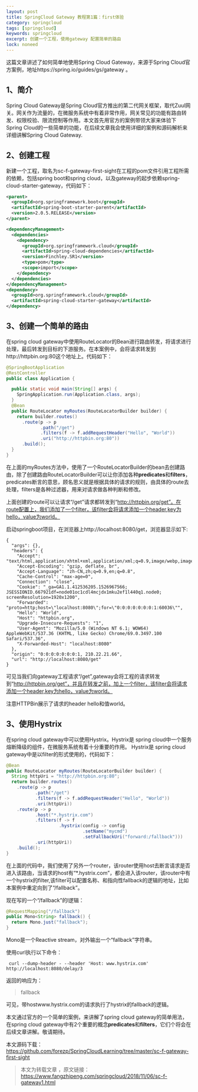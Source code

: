 ```yaml
---
layout: post
title: SpringCloud Gateway 教程第1篇：first体验
category: springcloud
tags: [springcloud]
keywords: springcloud
excerpt: 创建一个工程，使用gateway 配置简单的路由
lock: noneed
---
```


这篇文章讲述了如何简单地使用Spring Cloud Gateway，来源于Spring Cloud官方案例，地址https://spring.io/guides/gs/gateway 。

## 1、简介

Spring Cloud Gateway是Spring  Cloud官方推出的第二代网关框架，取代Zuul网关。网关作为流量的，在微服务系统中有着非常作用，网关常见的功能有路由转发、权限校验、限流控制等作用。本文首先用官方的案例带领大家来体验下Spring Cloud的一些简单的功能，在后续文章我会使用详细的案例和源码解析来详细讲解Spring Cloud Gateway.



## 2、创建工程

新建一个工程，取名为sc-f-gateway-first-sight在工程的pom文件引用工程所需的依赖，包括spring boot和spring cloud，以及gateway的起步依赖spring-cloud-starter-gateway，代码如下：

```xml
<parent>
  <groupId>org.springframework.boot</groupId>
  <artifactId>spring-boot-starter-parent</artifactId>
  <version>2.0.5.RELEASE</version>
</parent>

<dependencyManagement>
  <dependencies>
    <dependency>
      <groupId>org.springframework.cloud</groupId>
      <artifactId>spring-cloud-dependencies</artifactId>
      <version>Finchley.SR1</version>
      <type>pom</type>
      <scope>import</scope>
    </dependency>
  </dependencies>
</dependencyManagement>
<dependency>
  <groupId>org.springframework.cloud</groupId>
  <artifactId>spring-cloud-starter-gateway</artifactId>
</dependency>
```

## 3、创建一个简单的路由

在spring cloud gateway中使用RouteLocator的Bean进行路由转发，将请求进行处理，最后转发到目标的下游服务。在本案例中，会将请求转发到http://httpbin.org:80这个地址上。代码如下：

```java
@SpringBootApplication
@RestController
public class Application {

  public static void main(String[] args) {
    SpringApplication.run(Application.class, args);
  }
  @Bean
  public RouteLocator myRoutes(RouteLocatorBuilder builder) {
    return builder.routes()
      .route(p -> p
             .path("/get")
             .filters(f -> f.addRequestHeader("Hello", "World"))
             .uri("http://httpbin.org:80"))
      .build();
  }
}
```

在上面的myRoutes方法中，使用了一个RouteLocatorBuilder的bean去创建路由，除了创建路由RouteLocatorBuilder可以让你添加各种**predicates**和**filters**，predicates断言的意思，顾名思义就是根据具体的请求的规则，由具体的route去处理，filters是各种过滤器，用来对请求做各种判断和修改。

上面创建的route可以让请求“/get”请求都转发到“http://httpbin.org/get”。在route配置上，我们添加了一个filter，该filter会将请求添加一个header,key为hello，value为world。

启动springboot项目，在浏览器上http://localhost:8080/get，浏览器显示如下:

```shell
{
  "args": {}, 
  "headers": {
    "Accept": "text/html,application/xhtml+xml,application/xml;q=0.9,image/webp,image/apng,*/*;q=0.8", 
    "Accept-Encoding": "gzip, deflate, br", 
    "Accept-Language": "zh-CN,zh;q=0.9,en;q=0.8", 
    "Cache-Control": "max-age=0", 
    "Connection": "close", 
    "Cookie": "_ga=GA1.1.412536205.1526967566; JSESSIONID.667921df=node01oc1cdl4mcjdx1mku2ef1l440q1.node0; screenResolution=1920x1200", 
    "Forwarded": "proto=http;host=\"localhost:8080\";for=\"0:0:0:0:0:0:0:1:60036\"", 
    "Hello": "World", 
    "Host": "httpbin.org", 
    "Upgrade-Insecure-Requests": "1", 
    "User-Agent": "Mozilla/5.0 (Windows NT 6.1; WOW64) AppleWebKit/537.36 (KHTML, like Gecko) Chrome/69.0.3497.100 Safari/537.36", 
    "X-Forwarded-Host": "localhost:8080"
  }, 
  "origin": "0:0:0:0:0:0:0:1, 210.22.21.66", 
  "url": "http://localhost:8080/get"
}
```

可见当我们向gateway工程请求“/get”,gateway会将工程的请求转发到“http://httpbin.org/get”，并且在转发之前，加上一个filter，该filter会将请求添加一个header,key为hello，value为world。

注意HTTPBin展示了请求的header hello和值world。

## 3、使用Hystrix

在spring cloud gateway中可以使用Hystrix。Hystrix是 spring cloud中一个服务熔断降级的组件，在微服务系统有着十分重要的作用。 Hystrix是 spring cloud gateway中是以filter的形式使用的，代码如下：

```java
@Bean
public RouteLocator myRoutes(RouteLocatorBuilder builder) {
  String httpUri = "http://httpbin.org:80";
  return builder.routes()
    .route(p -> p
           .path("/get")
           .filters(f -> f.addRequestHeader("Hello", "World"))
           .uri(httpUri))
    .route(p -> p
           .host("*.hystrix.com")
           .filters(f -> f
                    .hystrix(config -> config
                             .setName("mycmd")
                             .setFallbackUri("forward:/fallback")))
           .uri(httpUri))
    .build();
}
```

在上面的代码中，我们使用了另外一个router，该router使用host去断言请求是否进入该路由，当请求的host有“*.hystrix.com”，都会进入该router，该router中有一个hystrix的filter,该filter可以配置名称、和指向性fallback的逻辑的地址，比如本案例中重定向到了“/fallback”。

现在写的一个“/fallback”的l逻辑：

```java
@RequestMapping("/fallback")
public Mono<String> fallback() {
  return Mono.just("fallback");
}
```

Mono是一个Reactive stream，对外输出一个“fallback”字符串。

使用curl执行以下命令：

```shell
 curl --dump-header - --header 'Host: www.hystrix.com' http://localhost:8080/delay/3
```

返回的响应为：

> fallback

可见，带hostwww.hystrix.com的请求执行了hystrix的fallback的逻辑。



本文通过官方的一个简单的案例，来讲解了spring cloud gateway的简单用法，在spring cloud gateway中有2个重要的概念**predicates**和**filters**，它们个将会在后续文章讲解。敬请期待。



本文源码下载：https://github.com/forezp/SpringCloudLearning/tree/master/sc-f-gateway-first-sight

> 本文为转载文章 ，原文链接：https://www.fangzhipeng.com/springcloud/2018/11/06/sc-f-gateway1.html

